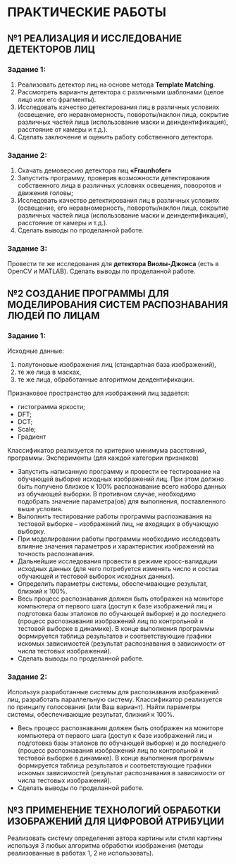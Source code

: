 # ПРАКТИЧЕСКИЕ РАБОТЫ

## №1 РЕАЛИЗАЦИЯ И ИССЛЕДОВАНИЕ ДЕТЕКТОРОВ ЛИЦ

### Задание 1:

1) Реализовать детектор лиц на основе метода **Template Matching**.
2) Рассмотреть варианты детектора с различными шаблонами (целое лицо или его фрагменты).
3) Исследовать качество детектирования лиц в различных условиях (освещение, его неравномерность, повороты/наклон лица, сокрытие различных частей лица (использование маски и деиндентификация), расстояние от камеры и т.д.).
4) Сделать заключение и оценить работу собственного детектора.

### Задание 2:

1) Скачать демоверсию детектора лиц **«Fraunhofer»**
2) Запустить программу, проверив возможности детектирования собственного лица в различных условиях освещения, поворотов и движения головы;
3) Исследовать качество детектирования лиц в различных условиях (освещение, его неравномерность, повороты/наклон лица, сокрытие различных частей лица (использование маски и деиндентификация), расстояние от камеры и т.д.).
4) Сделать выводы по проделанной работе.

### Задание 3:

Провести те же исследования для **детектора Виолы-Джонса** (есть в OpenCV и MATLAB). Сделать выводы по проделанной работе.


## №2 СОЗДАНИЕ ПРОГРАММЫ ДЛЯ МОДЕЛИРОВАНИЯ СИСТЕМ РАСПОЗНАВАНИЯ ЛЮДЕЙ ПО ЛИЦАМ

### Задание 1:

Исходные данные: 
1) полутоновые изображения лиц (стандартная база изображений),
2) те же лица в масках,
3) те же лица, обработанные алгоритмом деидентификации.

Признаковое пространство для изображений лиц задается:
- гистограмма яркости;
- DFT;
- DCT;
- Scale;
- Градиент 

Классификатор реализуется по критерию минимума расстояний, программы. 
Эксперименты (для каждой категории признаков) 
- Запустить написанную программу и провести ее тестирование на обучающей выборке исходных изображений лиц. При этом должно быть получено близкое к 100% распознавание всего набора данных из обучающей выборки. В противном случае, необходимо подобрать значение параметра(ов) для выполнения, поставленного выше условия. 
- Выполнить тестирование работы программы распознавания на тестовой выборке – изображений лиц, не входящих в обучающую выборку. 
- При моделировании работы программы необходимо исследовать влияние значения параметров и характеристик изображений на точность распознавания. 
- Дальнейшие исследования провести в режиме кросс-валидации исходных данных (для чего потребуется изменять число и состав обучающей и тестовой выборок исходных данных). 
- Определить параметры системы, обеспечивающие результат, близкий к 100%.
- Весь процесс распознавания должен быть отображен на мониторе компьютера от первого шага (доступ к базе изображений лиц и подготовка базы эталонов по обучающей выборке) и до последнего (процесс распознавания изображений лиц по контрольной и тестовой выборке в динамике). В конце выполнения программы формируется таблица результатов и соответствующие графики искомых зависимостей (результат распознавания в зависимости от числа тестовых изображений).
- Сделать выводы по проделанной работе.

### Задание 2:

Используя разработанные системы для распознавания изображений лиц, разработать параллельную систему. 
Классификатор реализуется по принципу голосования (или Ваш вариант).
Найти параметры системы, обеспечивающие результат, близкий к 100%.
- Весь процесс распознавания должен быть отображен на мониторе компьютера от первого шага (доступ к базе изображений лиц и подготовка базы эталонов по обучающей выборке) и до последнего (процесс распознавания изображений лиц по контрольной и тестовой выборке в динамике). В конце выполнения программы формируется таблица результатов и соответствующие графики искомых зависимостей (результат распознавания в зависимости от числа тестовых изображений).
- Сделать выводы по проделанной работе.

## №3 ПРИМЕНЕНИЕ ТЕХНОЛОГИЙ ОБРАБОТКИ ИЗОБРАЖЕНИЙ ДЛЯ ЦИФРОВОЙ АТРИБУЦИИ

Реализовать систему определения автора картины или стиля картины используя 3 любых алгоритма обработки изображения (методы реализованные в работах 1, 2 не использовать).
